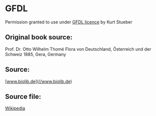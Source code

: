 # GFDL
Permission granted to use under [GFDL licence](https://cs.wikipedia.org/wiki/GNU_Free_Documentation_License)
by Kurt Stueber



Original book source:
---
Prof. Dr. Otto Wilhelm Thomé Flora von Deutschland, Österreich und der Schweiz 1885, Gera, Germany


Source:
---
[www.biolib.de](//www.biolib.de)


Source file:
---
[Wikipedia](https://commons.wikimedia.org/wiki/File:Illustration_Angelica_archangelica0.jpg)
